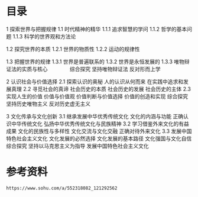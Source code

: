 # 目录
1 探索世界与把握规律
  1.1 时代精神的精华
    1.1.1 追求智慧的学问
    1.1.2 哲学的基本问题
    1.1.3 科学的世界观和方法论

  1.2 探究世界的本质
    1.2.1 世界的物质性
    1.2.2 运动的规律性

  1.3 把握世界的规律
    1.3.1 世界是普遍联系的
    1.3.2 世界是永恒发展的
    1.3.3 唯物辩证法的实质与核心
  　　　　综合探究 坚持唯物辩证法 反对形而上学

2 认识社会与价值选择
  2.1 探索认识的奥秘
    人的认识从何而来
    在实践中追求和发展真理
  2.2 寻觅社会的真谛
    社会历史的本质
    社会历史的发展
    社会历史的主体
  2.3 实现人生的价值
    价值与价值观
    价值判断与价值选择
    价值的创造和实现
    综合探究 坚持历史唯物主义 反对历史虚无主义

3 文化传承与文化创新
  3.1 继承发展中华优秀传统文化
    文化的内涵与功能
    正确认识中华传统文化
    弘扬中华优秀传统文化与民族精神
  3.2 学习借鉴外来文化的有益成果
    文化的民族性与多样性
    文化交流与文化交融
    正确对待外来文化
  3.3 发展中国特色社会主义文化
    文化发展的必然选择
    文化发展的基本路径
    文化强国与文化自信
    综合探究 坚持以马克思主义为指导 发展中国特色社会主义文化


# 参考资料
    https://www.sohu.com/a/552318082_121292562
